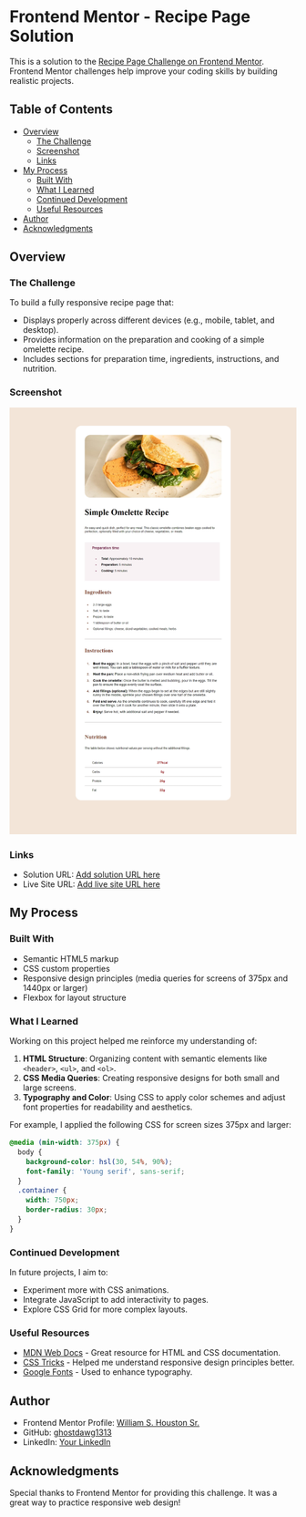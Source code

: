 # Frontend Mentor - Recipe Page Solution

This is a solution to the [Recipe Page Challenge on Frontend Mentor](https://www.frontendmentor.io/challenges/recipe-page-KiTsR8QQKm). Frontend Mentor challenges help improve your coding skills by building realistic projects.

## Table of Contents

- [Overview](#overview)
  - [The Challenge](#the-challenge)
  - [Screenshot](#screenshot)
  - [Links](#links)
- [My Process](#my-process)
  - [Built With](#built-with)
  - [What I Learned](#what-i-learned)
  - [Continued Development](#continued-development)
  - [Useful Resources](#useful-resources)
- [Author](#author)
- [Acknowledgments](#acknowledgments)

## Overview

### The Challenge

To build a fully responsive recipe page that:

- Displays properly across different devices (e.g., mobile, tablet, and desktop).
- Provides information on the preparation and cooking of a simple omelette recipe.
- Includes sections for preparation time, ingredients, instructions, and nutrition.

### Screenshot

![Recipe Page Screenshot](./William%20S.%20Houston%20Sr.%20Screenshot.jpeg)

### Links

- Solution URL: [Add solution URL here](https://your-solution-url.com)
- Live Site URL: [Add live site URL here](https://your-live-site-url.com)

## My Process

### Built With

- Semantic HTML5 markup
- CSS custom properties
- Responsive design principles (media queries for screens of 375px and 1440px or larger)
- Flexbox for layout structure

### What I Learned

Working on this project helped me reinforce my understanding of:

1. **HTML Structure**: Organizing content with semantic elements like `<header>`, `<ul>`, and `<ol>`.
2. **CSS Media Queries**: Creating responsive designs for both small and large screens.
3. **Typography and Color**: Using CSS to apply color schemes and adjust font properties for readability and aesthetics.

For example, I applied the following CSS for screen sizes 375px and larger:

```css
@media (min-width: 375px) {
  body {
    background-color: hsl(30, 54%, 90%);
    font-family: 'Young serif', sans-serif;
  }
  .container {
    width: 750px;
    border-radius: 30px;
  }
}
```

### Continued Development

In future projects, I aim to:

- Experiment more with CSS animations.
- Integrate JavaScript to add interactivity to pages.
- Explore CSS Grid for more complex layouts.

### Useful Resources

- [MDN Web Docs](https://developer.mozilla.org/) - Great resource for HTML and CSS documentation.
- [CSS Tricks](https://css-tricks.com/) - Helped me understand responsive design principles better.
- [Google Fonts](https://fonts.google.com/) - Used to enhance typography.

## Author

- Frontend Mentor Profile: [William S. Houston Sr.](https://www.frontendmentor.io/profile/ghostdawg1313)
- GitHub: [ghostdawg1313](https://github.com/ghostdawg1313)
- LinkedIn: [Your LinkedIn](https://linkedin.com/in/william-houston-42221866)

## Acknowledgments

Special thanks to Frontend Mentor for providing this challenge. It was a great way to practice responsive web design!



[recipePageScreenshot]: ./screenshot.jpg